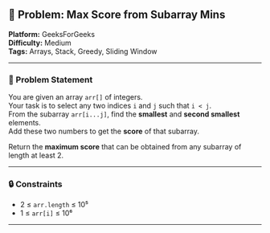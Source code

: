 ## 🎯 Problem: Max Score from Subarray Mins

**Platform:** GeeksForGeeks  
**Difficulty:** Medium  
**Tags:** Arrays, Stack, Greedy, Sliding Window

---

### 🧩 Problem Statement

You are given an array `arr[]` of integers.  
Your task is to select any two indices `i` and `j` such that `i < j`.  
From the subarray `arr[i...j]`, find the **smallest** and **second smallest** elements.  
Add these two numbers to get the **score** of that subarray.

Return the **maximum score** that can be obtained from any subarray of length at least 2.

---

### 🔒 Constraints

- 2 ≤ `arr.length` ≤ 10⁵  
- 1 ≤ `arr[i]` ≤ 10⁶

---
